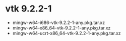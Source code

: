 # vtk 9.2.2-1

 - mingw-w64-i686-vtk-9.2.2-1-any.pkg.tar.xz
 - mingw-w64-x86_64-vtk-9.2.2-1-any.pkg.tar.xz
 - mingw-w64-ucrt-x86_64-vtk-9.2.2-1-any.pkg.tar.xz
